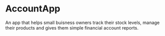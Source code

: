 # AccountApp
 An app that helps small buisness owners track their stock levels, manage their products and gives them simple financial account reports.
